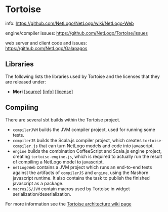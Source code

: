 # Tortoise

info: https://github.com/NetLogo/NetLogo/wiki/NetLogo-Web

engine/compiler issues: https://github.com/NetLogo/Tortoise/issues

web server and client code and issues: https://github.com/NetLogo/Galapagos

## Libraries

The following lists the libraries used by Tortoise and the licenses that they are released under:

  * **Mori** [[source](https://github.com/swannodette/mori)] [[info](http://swannodette.github.io/mori/)] [[license](http://www.eclipse.org/legal/epl-v10.html)]

## Compiling

There are several sbt builds within the Tortoise project.
* `compilerJVM` builds the JVM compiler project, used for running some tests.
* `compilerJS` builds the Scala.js compiler project, which creates `tortoise-compiler.js` that can turn NetLogo models and code into javascript.
* `engine` builds the combination CoffeeScript and Scala.js engine project, creating `tortoise-engine.js`, which is required to actually run the result of compiling a NetLogo model to javascript.  
* `netLogoWeb` contains a JVM project which runs an end-to-end tests against the artifacts of `compilerJS` and `engine`, using the Nashorn javascript runtime.  It also contains the task to publish the finished javascript as a package.
* `macrosJS/JVM` contain macros used by Tortoise in widget serialization/deserialization.

For more information see the [Tortoise architecture wiki page](https://github.com/NetLogo/Tortoise/wiki/Architecture)
